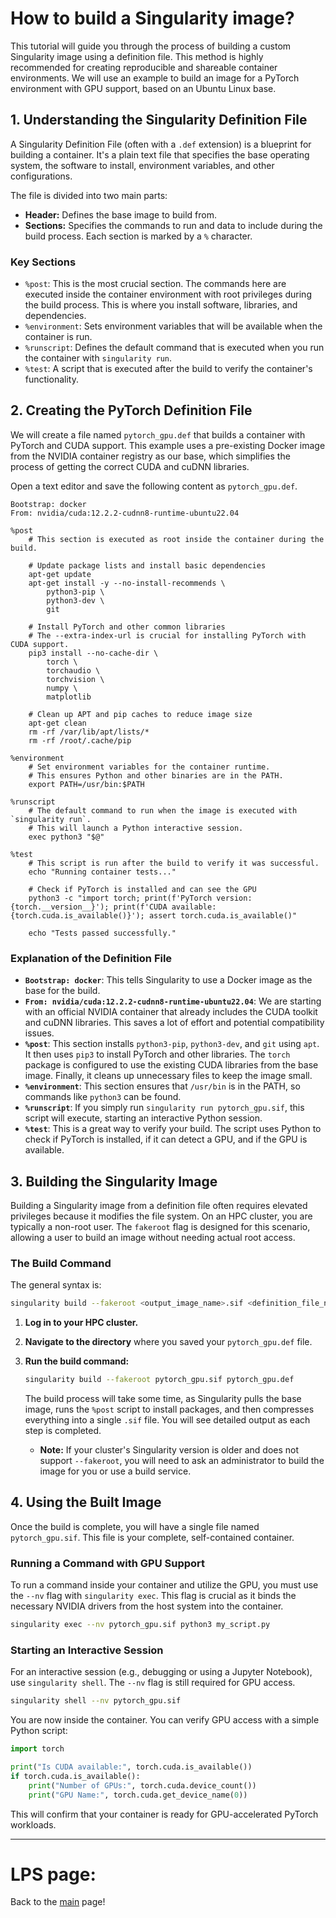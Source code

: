 
# How to build a Singularity image?

This tutorial will guide you through the process of building a custom Singularity image using a definition file. This method is highly recommended for creating reproducible and shareable container environments. We will use an example to build an image for a PyTorch environment with GPU support, based on an Ubuntu Linux base.

## 1\. Understanding the Singularity Definition File

A Singularity Definition File (often with a `.def` extension) is a blueprint for building a container. It's a plain text file that specifies the base operating system, the software to install, environment variables, and other configurations.

The file is divided into two main parts:

  * **Header:** Defines the base image to build from.
  * **Sections:** Specifies the commands to run and data to include during the build process. Each section is marked by a `%` character.

### Key Sections

  * `%post`: This is the most crucial section. The commands here are executed inside the container environment with root privileges during the build process. This is where you install software, libraries, and dependencies.
  * `%environment`: Sets environment variables that will be available when the container is run.
  * `%runscript`: Defines the default command that is executed when you run the container with `singularity run`.
  * `%test`: A script that is executed after the build to verify the container's functionality.

## 2\. Creating the PyTorch Definition File

We will create a file named `pytorch_gpu.def` that builds a container with PyTorch and CUDA support. This example uses a pre-existing Docker image from the NVIDIA container registry as our base, which simplifies the process of getting the correct CUDA and cuDNN libraries.

Open a text editor and save the following content as `pytorch_gpu.def`.

```singularity
Bootstrap: docker
From: nvidia/cuda:12.2.2-cudnn8-runtime-ubuntu22.04

%post
    # This section is executed as root inside the container during the build.

    # Update package lists and install basic dependencies
    apt-get update
    apt-get install -y --no-install-recommends \
        python3-pip \
        python3-dev \
        git

    # Install PyTorch and other common libraries
    # The --extra-index-url is crucial for installing PyTorch with CUDA support.
    pip3 install --no-cache-dir \
        torch \
        torchaudio \
        torchvision \
        numpy \
        matplotlib

    # Clean up APT and pip caches to reduce image size
    apt-get clean
    rm -rf /var/lib/apt/lists/*
    rm -rf /root/.cache/pip

%environment
    # Set environment variables for the container runtime.
    # This ensures Python and other binaries are in the PATH.
    export PATH=/usr/bin:$PATH
    
%runscript
    # The default command to run when the image is executed with `singularity run`.
    # This will launch a Python interactive session.
    exec python3 "$@"

%test
    # This script is run after the build to verify it was successful.
    echo "Running container tests..."
    
    # Check if PyTorch is installed and can see the GPU
    python3 -c "import torch; print(f'PyTorch version: {torch.__version__}'); print(f'CUDA available: {torch.cuda.is_available()}'); assert torch.cuda.is_available()"
    
    echo "Tests passed successfully."
```

### Explanation of the Definition File

  * **`Bootstrap: docker`**: This tells Singularity to use a Docker image as the base for the build.
  * **`From: nvidia/cuda:12.2.2-cudnn8-runtime-ubuntu22.04`**: We are starting with an official NVIDIA container that already includes the CUDA toolkit and cuDNN libraries. This saves a lot of effort and potential compatibility issues.
  * **`%post`**: This section installs `python3-pip`, `python3-dev`, and `git` using `apt`. It then uses `pip3` to install PyTorch and other libraries. The `torch` package is configured to use the existing CUDA libraries from the base image. Finally, it cleans up unnecessary files to keep the image small.
  * **`%environment`**: This section ensures that `/usr/bin` is in the PATH, so commands like `python3` can be found.
  * **`%runscript`**: If you simply run `singularity run pytorch_gpu.sif`, this script will execute, starting an interactive Python session.
  * **`%test`**: This is a great way to verify your build. The script uses Python to check if PyTorch is installed, if it can detect a GPU, and if the GPU is available.

## 3\. Building the Singularity Image

Building a Singularity image from a definition file often requires elevated privileges because it modifies the file system. On an HPC cluster, you are typically a non-root user. The `fakeroot` flag is designed for this scenario, allowing a user to build an image without needing actual root access.

### The Build Command

The general syntax is:

```bash
singularity build --fakeroot <output_image_name>.sif <definition_file_name>.def
```

1.  **Log in to your HPC cluster.**

2.  **Navigate to the directory** where you saved your `pytorch_gpu.def` file.

3.  **Run the build command:**

    ```bash
    singularity build --fakeroot pytorch_gpu.sif pytorch_gpu.def
    ```

    The build process will take some time, as Singularity pulls the base image, runs the `%post` script to install packages, and then compresses everything into a single `.sif` file. You will see detailed output as each step is completed.

      * **Note:** If your cluster's Singularity version is older and does not support `--fakeroot`, you will need to ask an administrator to build the image for you or use a build service.

## 4\. Using the Built Image

Once the build is complete, you will have a single file named `pytorch_gpu.sif`. This file is your complete, self-contained container.

### Running a Command with GPU Support

To run a command inside your container and utilize the GPU, you must use the `--nv` flag with `singularity exec`. This flag is crucial as it binds the necessary NVIDIA drivers from the host system into the container.

```bash
singularity exec --nv pytorch_gpu.sif python3 my_script.py
```

### Starting an Interactive Session

For an interactive session (e.g., debugging or using a Jupyter Notebook), use `singularity shell`. The `--nv` flag is still required for GPU access.

```bash
singularity shell --nv pytorch_gpu.sif
```

You are now inside the container. You can verify GPU access with a simple Python script:

```python
import torch

print("Is CUDA available:", torch.cuda.is_available())
if torch.cuda.is_available():
    print("Number of GPUs:", torch.cuda.device_count())
    print("GPU Name:", torch.cuda.get_device_name(0))
```

This will confirm that your container is ready for GPU-accelerated PyTorch workloads.

-----

# LPS page:

Back to the [main](https://sites.google.com/lps.ufrj.br/lps/inicio) page!
